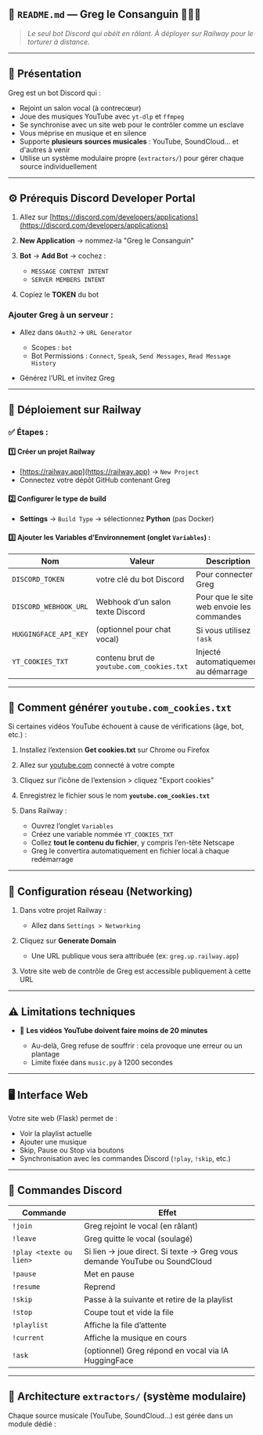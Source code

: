 ## 🧾 `README.md` — **Greg le Consanguin** 🎩💀🎶

> *Le seul bot Discord qui obéit en râlant. À déployer sur Railway pour le torturer à distance.*

---

## **👑 Présentation**

Greg est un bot Discord qui :

* Rejoint un salon vocal (à contrecœur)
* Joue des musiques YouTube avec `yt-dlp` et `ffmpeg`
* Se synchronise avec un site web pour le contrôler comme un esclave
* Vous méprise en musique et en silence
* Supporte **plusieurs sources musicales** : YouTube, SoundCloud… et d'autres à venir
* Utilise un système modulaire propre (`extractors/`) pour gérer chaque source individuellement

---

## **⚙️ Prérequis Discord Developer Portal**

1. Allez sur [https://discord.com/developers/applications](https://discord.com/developers/applications)
2. **New Application** → nommez-la "Greg le Consanguin"
3. **Bot** → **Add Bot** → cochez :

   * `MESSAGE CONTENT INTENT`
   * `SERVER MEMBERS INTENT`
4. Copiez le **TOKEN** du bot

### Ajouter Greg à un serveur :

* Allez dans `OAuth2` → `URL Generator`

  * Scopes : `bot`
  * Bot Permissions : `Connect`, `Speak`, `Send Messages`, `Read Message History`
* Générez l’URL et invitez Greg

---

## **🚀 Déploiement sur Railway**

### ✅ Étapes :

#### 1️⃣ Créer un projet Railway

* [https://railway.app](https://railway.app) → `New Project`
* Connectez votre dépôt GitHub contenant Greg

#### 2️⃣ Configurer le type de build

* **Settings** → `Build Type` → sélectionnez **Python** (pas Docker)

#### 3️⃣ Ajouter les Variables d’Environnement (onglet `Variables`) :

| Nom                    | Valeur                           | Description                               |
| ---------------------- | -------------------------------- | ----------------------------------------- |
| `DISCORD_TOKEN`        | votre clé du bot Discord         | Pour connecter Greg                       |
| `DISCORD_WEBHOOK_URL`  | Webhook d’un salon texte Discord | Pour que le site web envoie les commandes |
| `HUGGINGFACE_API_KEY`  | (optionnel pour chat vocal)      | Si vous utilisez `!ask`                   |
| `YT_COOKIES_TXT`       | contenu brut de `youtube.com_cookies.txt` | Injecté automatiquement au démarrage |

---

## 🍪 Comment générer `youtube.com_cookies.txt`

Si certaines vidéos YouTube échouent à cause de vérifications (âge, bot, etc.) :

1. Installez l’extension **Get cookies.txt** sur Chrome ou Firefox
2. Allez sur [youtube.com](https://youtube.com) connecté à votre compte
3. Cliquez sur l’icône de l’extension > cliquez "Export cookies"
4. Enregistrez le fichier sous le nom **`youtube.com_cookies.txt`**
5. Dans Railway :

   * Ouvrez l’onglet `Variables`
   * Créez une variable nommée `YT_COOKIES_TXT`
   * Collez **tout le contenu du fichier**, y compris l’en-tête Netscape
   * Greg le convertira automatiquement en fichier local à chaque redémarrage

---

## 🧱 Configuration réseau (Networking)

1. Dans votre projet Railway :

   * Allez dans `Settings > Networking`
2. Cliquez sur **Generate Domain**

   * Une URL publique vous sera attribuée (ex: `greg.up.railway.app`)
3. Votre site web de contrôle de Greg est accessible publiquement à cette URL

---

## ⚠️ Limitations techniques

* 🎥 **Les vidéos YouTube doivent faire moins de 20 minutes**

  * Au-delà, Greg refuse de souffrir : cela provoque une erreur ou un plantage
  * Limite fixée dans `music.py` à 1200 secondes

---

## 🖥️ Interface Web

Votre site web (Flask) permet de :

* Voir la playlist actuelle
* Ajouter une musique
* Skip, Pause ou Stop via boutons
* Synchronisation avec les commandes Discord (`!play`, `!skip`, etc.)

---

## 🧪 Commandes Discord

| Commande      | Effet                                               |
| ------------- | --------------------------------------------------- |
| `!join`       | Greg rejoint le vocal (en râlant)                   |
| `!leave`      | Greg quitte le vocal (soulagé)                      |
| `!play <texte ou lien>` | Si lien → joue direct. Si texte → Greg vous demande YouTube ou SoundCloud |
| `!pause`      | Met en pause                                        |
| `!resume`     | Reprend                                             |
| `!skip`       | Passe à la suivante et retire de la playlist        |
| `!stop`       | Coupe tout et vide la file                          |
| `!playlist`   | Affiche la file d’attente                           |
| `!current`    | Affiche la musique en cours                         |
| `!ask`        | (optionnel) Greg répond en vocal via IA HuggingFace |

---

## 🔌 Architecture `extractors/` (système modulaire)

Chaque source musicale (YouTube, SoundCloud…) est gérée dans un module dédié :


